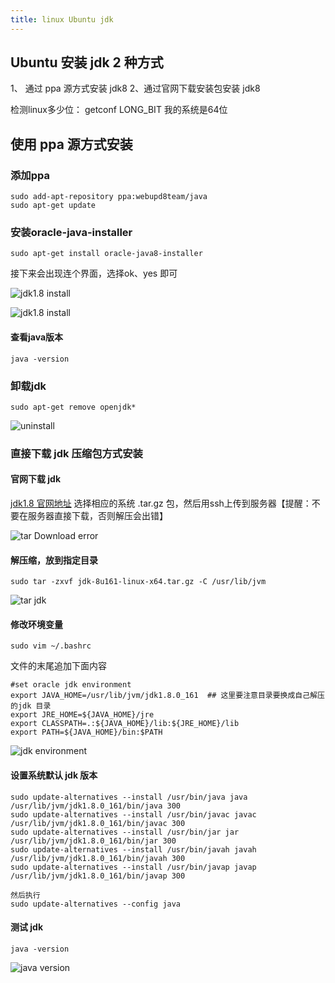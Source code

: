 ```yaml
---
title: linux Ubuntu jdk
---
```

## Ubuntu 安装 jdk 2 种方式

1、 通过 ppa 源方式安装 jdk8
2、通过官网下载安装包安装 jdk8

检测linux多少位： getconf LONG_BIT    我的系统是64位

## 使用 ppa 源方式安装

### 添加ppa

```
sudo add-apt-repository ppa:webupd8team/java
sudo apt-get update
```

### 安装oracle-java-installer

```
sudo apt-get install oracle-java8-installer
```

接下来会出现连个界面，选择ok、yes 即可

![jdk1.8 install](/img/ubuntu/jdk/installer.png "jdk1.8 install")

![jdk1.8 install](/img/ubuntu/jdk/installer.png "jdk1.8 install02")

#### 查看java版本

```
java -version
```

### 卸载jdk

```
sudo apt-get remove openjdk*
```

![uninstall](/img/ubuntu/jdk/uninstall.png "uninstall")

### 直接下载 jdk 压缩包方式安装

#### 官网下载 jdk

[jdk1.8 官网地址](http://www.oracle.com/technetwork/java/javase/downloads/java-archive-javase8-2177648.html "jdk1.8 官网地址")    选择相应的系统 .tar.gz 包，然后用ssh上传到服务器【提醒：不要在服务器直接下载，否则解压会出错】

![tar Download error](/img/ubuntu/jdk/tar_download_error.png "tar Download error")

#### 解压缩，放到指定目录

```
sudo tar -zxvf jdk-8u161-linux-x64.tar.gz -C /usr/lib/jvm
```

![tar jdk](/img/ubuntu/jdk/tar_jdk.png "tar jdk")

#### 修改环境变量

```
sudo vim ~/.bashrc
```

文件的末尾追加下面内容

```
#set oracle jdk environment
export JAVA_HOME=/usr/lib/jvm/jdk1.8.0_161  ## 这里要注意目录要换成自己解压的jdk 目录
export JRE_HOME=${JAVA_HOME}/jre  
export CLASSPATH=.:${JAVA_HOME}/lib:${JRE_HOME}/lib  
export PATH=${JAVA_HOME}/bin:$PATH  
```

![jdk environment](/img/ubuntu/jdk/jdk_environment.png "jdk environment")

#### 设置系统默认 jdk 版本

```
sudo update-alternatives --install /usr/bin/java java /usr/lib/jvm/jdk1.8.0_161/bin/java 300  
sudo update-alternatives --install /usr/bin/javac javac /usr/lib/jvm/jdk1.8.0_161/bin/javac 300  
sudo update-alternatives --install /usr/bin/jar jar /usr/lib/jvm/jdk1.8.0_161/bin/jar 300   
sudo update-alternatives --install /usr/bin/javah javah /usr/lib/jvm/jdk1.8.0_161/bin/javah 300   
sudo update-alternatives --install /usr/bin/javap javap /usr/lib/jvm/jdk1.8.0_161/bin/javap 300  

然后执行
sudo update-alternatives --config java
```

#### 测试 jdk

```
java -version
```

![java version](/img/ubuntu/jdk/java_version.png "java version" )

































